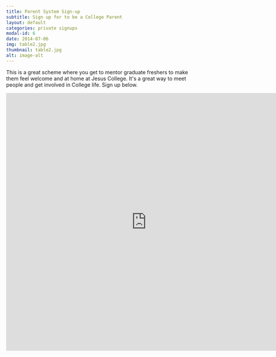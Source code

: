 ```yaml
---
title: Parent System Sign-up
subtitle: Sign up for to be a College Parent
layout: default
categories: private signups
modal-id: 6
date: 2014-07-06
img: table2.jpg
thumbnail: table2.jpg
alt: image-alt
---
```


This is a great scheme where you get to mentor graduate freshers to make them feel welcome and at home at Jesus College. It's a great way to meet people and get involved in College life. Sign up below.

<p><iframe src="https://docs.google.com/forms/d/1hGD6GviDb7-ImQbY3b9Tx4Q8QgbPFfhMCUp0-ZvEJbE/viewform?embedded=true" width="760" height="700" frameborder="0" marginheight="0" marginwidth="0">Loading&#8230;</iframe></p>
